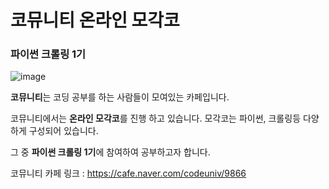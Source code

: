 # 
# 코뮤니티 온라인 모각코
### 파이썬 크롤링 1기

![image](https://user-images.githubusercontent.com/55734436/104283796-6cdb5900-54f4-11eb-9b50-8ddb86a98cca.png)

**코뮤니티**는 코딩 공부를 하는 사람들이 모여있는 카페입니다.  

코뮤니티에서는 **온라인 모각코**를 진행 하고 있습니다. 모각코는 파이썬, 크롤링등 다양하게 구성되어 있습니다.  

그 중 **파이썬 크롤링 1기**에 참여하여 공부하고자 합니다.


코뮤니티 카페 링크 : https://cafe.naver.com/codeuniv/9866

